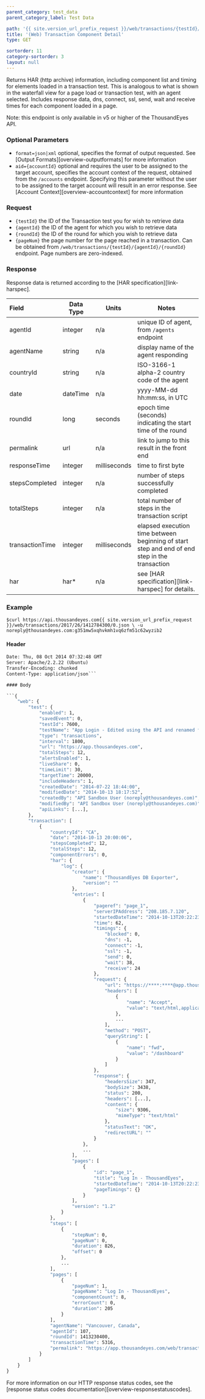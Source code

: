 ```yaml
---
parent_category: test_data
parent_category_label: Test Data

path: '{{ site.version_url_prefix_request }}/web/transactions/{testId}/{agentId}/{roundId}/{pageNum}'
title: '(Web) Transaction Component Detail'
type: GET

sortorder: 11
category-sortorder: 3
layout: null
---
```


Returns HAR (http archive) information, including component list and timing for elements loaded in a transaction test.  This is analogous to what is shown in the waterfall view for a page load or transaction test, with an agent selected.  Includes response data, dns, connect, ssl, send, wait and receive times for each component loaded in a page. 

Note: this endpoint is only available in v5 or higher of the ThousandEyes API.

### Optional Parameters

* `format=json|xml` optional, specifies the format of output requested.  See [Output Formats][overview-outputformats] for more information
* `aid={accountId}` optional and requires the user to be assigned to the target account, specifies the account context of the request, obtained from the `/accounts` endpoint.  Specifying this parameter without the user to be assigned to the target account will result in an error response. See [Account Context][overview-accountcontext] for more information

### Request

* `{testId}` the ID of the Transaction test you for wish to retrieve data
* `{agentId}` the ID of the agent for which you wish to retrieve data
* `{roundId}` the ID of the round for which you wish to retrieve data 
* `{pageNum}` the page number for the page reached in a transaction.  Can be obtained from `/web/transactions/{testId}/{agentId}/{roundId}` endpoint.  Page numbers are zero-indexed.

### Response

Response data is returned according to the [HAR specification][link-harspec].

Field | Data Type | Units | Notes
:------------|-------------|-------------|-------------|
agentId | integer | n/a | unique ID of agent, from `/agents` endpoint
agentName | string | n/a | display name of the agent responding
countryId | string | n/a | ISO-3166-1 alpha-2 country code of the agent
date | dateTime | n/a | yyyy-MM-dd hh:mm:ss, in UTC
roundId | long | seconds | epoch time (seconds) indicating the start time of the round
permalink | url | n/a | link to jump to this result in the front end
responseTime | integer | milliseconds | time to first byte
stepsCompleted | integer | n/a | number of steps successfully completed
totalSteps | integer | n/a | total number of steps in the transaction script
transactionTime | integer | milliseconds | elapsed execution time between beginning of start step and end of end step in the transaction
har | har\* | n/a | see [HAR specification][link-harspec] for details.


### Example

`$curl https://api.thousandeyes.com{{ site.version_url_prefix_request }}/web/transactions/2017/26/1412784300/0.json \
  -u noreply@thousandeyes.com:g351mw5xqhvkmh1vq6zfm51c62wyzib2`

#### Header

```HTTP/1.1 200 OK
Date: Thu, 08 Oct 2014 07:32:48 GMT
Server: Apache/2.2.22 (Ubuntu)
Transfer-Encoding: chunked
Content-Type: application/json```

#### Body

```{
    "web": {
        "test": {
            "enabled": 1,
            "savedEvent": 0,
            "testId": 7600,
            "testName": "App Login - Edited using the API and renamed from API",
            "type": "transactions",
            "interval": 1800,
            "url": "https://app.thousandeyes.com",
            "totalSteps": 12,
            "alertsEnabled": 1,
            "liveShare": 0,
            "timeLimit": 30,
            "targetTime": 20000,
            "includeHeaders": 1,
            "createdDate": "2014-07-22 18:44:00",
            "modifiedDate": "2014-10-13 18:17:52",
            "createdBy": "API Sandbox User (noreply@thousandeyes.com)",
            "modifiedBy": "API Sandbox User (noreply@thousandeyes.com)",
            "apiLinks": [...],
        },
        "transaction": [
            {
                "countryId": "CA",
                "date": "2014-10-13 20:00:06",
                "stepsCompleted": 12,
                "totalSteps": 12,
                "componentErrors": 0,
                "har": {
                    "log": {
                        "creator": {
                            "name": "ThousandEyes DB Exporter",
                            "version": ""
                        },
                        "entries": [
                            {
                                "pageref": "page_1",
                                "serverIPAddress": "208.185.7.120",
                                "startedDateTime": "2014-10-13T20:22:23.727Z",
                                "time": 62,
                                "timings": {
                                    "blocked": 0,
                                    "dns": -1,
                                    "connect": -1,
                                    "ssl": -1,
                                    "send": 0,
                                    "wait": 38,
                                    "receive": 24
                                },
                                "request": {
                                    "url": "https://****:****@app.thousandeyes.com/login?fwd=%2Fdashboard",
                                    "headers": [
                                        {
                                            "name": "Accept",
                                            "value": "text/html,application/xhtml+xml,application/xml;q=0.9,*/*;q=0.8"
                                        },
                                        ...
                                    ],
                                    "method": "POST",
                                    "queryString": [
                                        {
                                            "name": "fwd",
                                            "value": "/dashboard"
                                        }
                                    ]
                                },
                                "response": {
                                    "headersSize": 347,
                                    "bodySize": 3438,
                                    "status": 200,
                                    "headers": [...],
                                    "content": {
                                        "size": 9306,
                                        "mimeType": "text/html"
                                    },
                                    "statusText": "OK",
                                    "redirectURL": ""
                                }
                            },
                            ...
                        ],
                        "pages": [
                            {
                                "id": "page_1",
                                "title": "Log In - ThousandEyes",
                                "startedDateTime": "2014-10-13T20:22:23.727Z",
                                "pageTimings": {}
                            }
                        ],
                        "version": "1.2"
                    }
                },
                "steps": [
                    {
                        "stepNum": 0,
                        "pageNum": 0,
                        "duration": 826,
                        "offset": 0
                    },
                    ...
                ],
                "pages": [
                    {
                        "pageNum": 1,
                        "pageName": "Log In - ThousandEyes",
                        "componentCount": 8,
                        "errorCount": 0,
                        "duration": 205
                    }
                ],
                "agentName": "Vancouver, Canada",
                "agentId": 107,
                "roundId": 1413230400,
                "transactionTime": 5316,
                "permalink": "https://app.thousandeyes.com/web/transactions?__a=11&testId=7600&roundId=1413230400&agentId=107"
            }
        ]
    }
}
```

For more information on our HTTP response status codes, see the [response status codes documentation][overview-responsestatuscodes].
